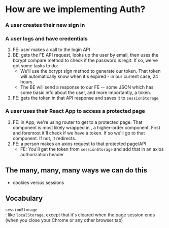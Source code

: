 # How are we implementing Auth?

### A user creates their new sign in

### A user logs and have credentials

1. FE: user makes a call to the login API
2. BE: gets the FE API request, looks up the user by email, then uses the bcrypt compare method to check if the password is legit. If so, we've got some tasks to do:
   - We'll use the bcrypt sign method to generate our token. That token will automatically know when it's expired - in our current case, 24 hours.
   - The BE will send a response to our FE -- some JSON which has some basic info about the user, and more importantly, a token.
3. FE: gets the token in that API response and saves it to `sessionStorage`

### A user uses their React App to access a protected page

1. FE: in App, we're using router to get to a protected page. That component is most likely wrapped in <ProtectedRoute />, a higher-order component. First and foremost it'll check if we have a token. If so we'll go to that component. If not, it redirects.
2. FE: a person makes an axios request to that protected page/API
   - FE: You'll get the token from `sessionStorage` and add that in an axios authorization header

## The many, many, many ways we can do this

- cookies versus sessions

## Vocabulary

`sessionStorage`  
: like `localStorage`, except that it's cleared when the page session ends (when you close your Chrome or any other browser tab)

